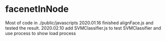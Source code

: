 # facenetInNode
Most of code in ./public/javascripts
2020.01.16 finished alignFace.js and tested the result. 
2020.02.10 add SVMClassifier.js to test SVMClassifier and use process to show load process 
